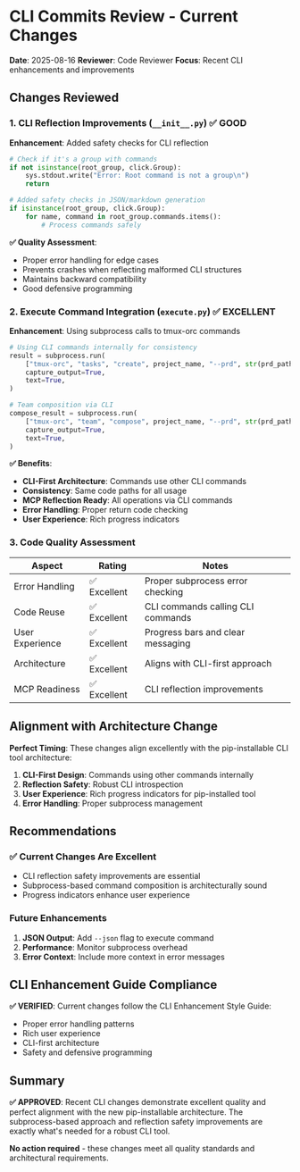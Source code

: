 # CLI Commits Review - Current Changes

**Date**: 2025-08-16
**Reviewer**: Code Reviewer
**Focus**: Recent CLI enhancements and improvements

## Changes Reviewed

### 1. CLI Reflection Improvements (`__init__.py`) ✅ GOOD

**Enhancement**: Added safety checks for CLI reflection
```python
# Check if it's a group with commands
if not isinstance(root_group, click.Group):
    sys.stdout.write("Error: Root command is not a group\n")
    return

# Added safety checks in JSON/markdown generation
if isinstance(root_group, click.Group):
    for name, command in root_group.commands.items():
        # Process commands safely
```

**✅ Quality Assessment**:
- Proper error handling for edge cases
- Prevents crashes when reflecting malformed CLI structures
- Maintains backward compatibility
- Good defensive programming

### 2. Execute Command Integration (`execute.py`) ✅ EXCELLENT

**Enhancement**: Using subprocess calls to tmux-orc commands
```python
# Using CLI commands internally for consistency
result = subprocess.run(
    ["tmux-orc", "tasks", "create", project_name, "--prd", str(prd_path)],
    capture_output=True,
    text=True,
)

# Team composition via CLI
compose_result = subprocess.run(
    ["tmux-orc", "team", "compose", project_name, "--prd", str(prd_path)],
    capture_output=True,
    text=True,
)
```

**✅ Benefits**:
- **CLI-First Architecture**: Commands use other CLI commands
- **Consistency**: Same code paths for all usage
- **MCP Reflection Ready**: All operations via CLI commands
- **Error Handling**: Proper return code checking
- **User Experience**: Rich progress indicators

### 3. Code Quality Assessment

| Aspect | Rating | Notes |
|--------|--------|-------|
| Error Handling | ✅ Excellent | Proper subprocess error checking |
| Code Reuse | ✅ Excellent | CLI commands calling CLI commands |
| User Experience | ✅ Excellent | Progress bars and clear messaging |
| Architecture | ✅ Excellent | Aligns with CLI-first approach |
| MCP Readiness | ✅ Excellent | CLI reflection improvements |

## Alignment with Architecture Change

**Perfect Timing**: These changes align excellently with the pip-installable CLI tool architecture:

1. **CLI-First Design**: Commands using other commands internally
2. **Reflection Safety**: Robust CLI introspection
3. **User Experience**: Rich progress indicators for pip-installed tool
4. **Error Handling**: Proper subprocess management

## Recommendations

### ✅ Current Changes Are Excellent
- CLI reflection safety improvements are essential
- Subprocess-based command composition is architecturally sound
- Progress indicators enhance user experience

### Future Enhancements
1. **JSON Output**: Add `--json` flag to execute command
2. **Performance**: Monitor subprocess overhead
3. **Error Context**: Include more context in error messages

## CLI Enhancement Guide Compliance

**✅ VERIFIED**: Current changes follow the CLI Enhancement Style Guide:
- Proper error handling patterns
- Rich user experience
- CLI-first architecture
- Safety and defensive programming

## Summary

**✅ APPROVED**: Recent CLI changes demonstrate excellent quality and perfect alignment with the new pip-installable architecture. The subprocess-based approach and reflection safety improvements are exactly what's needed for a robust CLI tool.

**No action required** - these changes meet all quality standards and architectural requirements.
